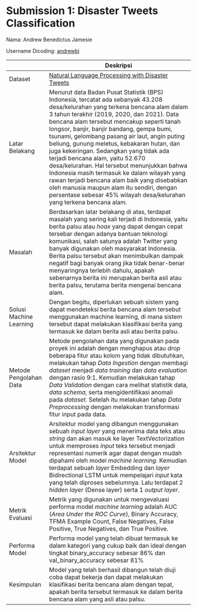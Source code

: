 # Submission 1: Disaster Tweets Classification

Nama: Andrew Benedictus Jamesie

Username Dicoding: [andrewbj](https://www.dicoding.com/users/andrewbj)

|     | Deskripsi |
| --- | --------- |
| Dataset | [Natural Language Processing with Disaster Tweets](https://www.kaggle.com/competitions/nlp-getting-started) |
| Latar Belakang | Menurut data Badan Pusat Statistik (BPS) Indonesia, tercatat ada sebanyak 43.208 desa/kelurahan yang terkena bencana alam dalam 3 tahun terakhir (2019, 2020, dan 2021). Data bencana alam tersebut mencakup seperti tanah longsor, banjir, banjir bandang, gempa bumi, tsunami, gelombang pasang air laut, angin puting beliung, gunung meletus, kebakaran hutan, dan juga kekeringan. Sedangkan yang tidak ada terjadi bencana alam, yaitu 52.670 desa/kelurahan. Hal tersebut menunjukkan bahwa Indonesia masih termasuk ke dalam wilayah yang rawan terjadi bencana alam baik yang disebabkan oleh manusia maupun alam itu sendiri, dengan persentase sebesar 45% wilayah desa/kelurahan yang terkena bencana alam. |
| Masalah | Berdasarkan latar belakang di atas, terdapat masalah yang sering kali terjadi di Indonesia, yaitu berita palsu atau *hoax* yang dapat dengan cepat tersebar dengan adanya bantuan teknologi komunikasi, salah satunya adalah Twitter yang banyak digunakan oleh masyarakat Indonesia. Berita palsu tersebut akan menimbulkan dampak negatif bagi banyak orang jika tidak benar-benar menyaringnya terlebih dahulu, apakah sebenarnya berita ini merupakan berita asli atau berita palsu, terutama berita mengenai bencana alam. |
| Solusi Machine Learning | Dengan begitu, diperlukan sebuah sistem yang dapat mendeteksi berita bencana alam tersebut menggunakan machine learning, di mana sistem tersebut dapat melakukan klasifikasi berita yang termasuk ke dalam berita asli atau berita palsu. |
| Metode Pengolahan Data | Metode pengolahan data yang digunakan pada proyek ini adalah dengan menghapus atau *drop* beberapa fitur atau kolom yang tidak dibutuhkan, melakukan tahap *Data Ingestion* dengan membagi *dataset* menjadi *data training* dan *data evaluation* dengan rasio 9:1. Kemudian melakukan tahap *Data Validation* dengan cara melihat statistik data, *data schema*, serta mengidentifikasi anomali pada *dataset*. Setelah itu melakukan tahap *Data Preprocessing* dengan melakukan transformasi fitur input pada data. |
| Arsitektur Model | Arsitektur model yang dibangun menggunakan sebuah *input layer* yang menerima data teks atau *string* dan akan masuk ke layer TextVectorization untuk memproses *input* teks tersebut menjadi representasi numerik agar dapat dengan mudah dipahami oleh model *machine learning*. Kemudian terdapat sebuah *layer* Embedding dan *layer* Bidirectional LSTM untuk mempelajari *input* kata yang telah diproses sebelumnya. Lalu terdapat 2 *hidden layer* (Dense layer) serta 1 *output layer*. |
| Metrik Evaluasi | Metrik yang digunakan untuk mengevaluasi performa model *machine learning* adalah AUC (*Area Under the ROC Curve*), Binary Accuracy, TFMA Example Count, False Negatives, False Positive, True Negatives, dan True Positive. |
| Performa Model | Performa model yang telah dibuat termasuk ke dalam kategori yang cukup baik dan ideal dengan tingkat binary_accuracy sebesar 86% dan val_binary_accuracy sebesar 81% |
| Kesimpulan | Model yang telah berhasil dibangun telah diuji coba dapat bekerja dan dapat melakukan klasifikasi berita bencana alam dengan tepat, apakah berita tersebut termasuk ke dalam berita bencana alam yang asli atau palsu. |
